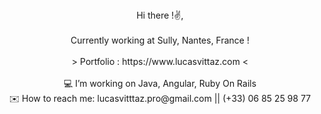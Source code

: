 <div align="center">
  Hi there !✌️, <br><br>
  Currently working at Sully, Nantes, France ! <br>
  <br>
  > Portfolio : https://www.lucasvittaz.com <
  <br>
  <br>
  💻 I’m working on Java, Angular, Ruby On Rails<br>
  ✉️ How to reach me: lucasvitttaz.pro@gmail.com || (+33) 06 85 25 98 77<br>
</div>

